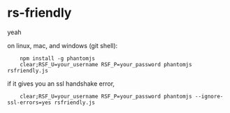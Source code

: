rs-friendly
===============

yeah

on linux, mac, and windows (git shell):
```
    npm install -g phantomjs
    clear;RSF_U=your_username RSF_P=your_password phantomjs rsfriendly.js
```

if it gives you an ssl handshake error,
```
    clear;RSF_U=your_username RSF_P=your_password phantomjs --ignore-ssl-errors=yes rsfriendly.js
```